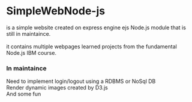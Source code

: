 # SimpleWebNode-js
<div>is a simple website created on express engine ejs Node.js module that is still in maintaince.</div> <br>
<div>it contains multiple webpages learned projects from the fundamental Node.js IBM course.</div>

### In maintaince
<div>Need to implement login/logout using a RDBMS or NoSql DB</div>
<div>Render dynamic images created by D3.js</div>
<div>And some fun</div>
